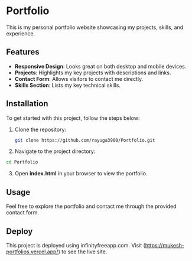 # Portfolio

This is my personal portfolio website showcasing my projects, skills, and experience.

## Features

- **Responsive Design**: Looks great on both desktop and mobile devices.
- **Projects**: Highlights my key projects with descriptions and links.
- **Contact Form**: Allows visitors to contact me directly.
- **Skills Section**: Lists my key technical skills.

## Installation

To get started with this project, follow the steps below:

1. Clone the repository:
   ```bash
   git clone https://github.com/rayuga3900/Portfolio.git

2. Navigate to the project directory:
  ```bash
  cd Portfolio
  ```
3. Open **index.html** in your browser to view the portfolio.


## Usage
Feel free to explore the portfolio and contact me through the provided contact form.


## Deploy
This project is deployed using infinityfreeapp.com. Visit (https://mukesh-portfolios.vercel.app/) to see the live site.
